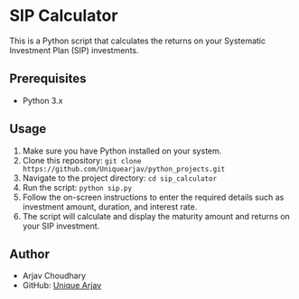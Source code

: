 # SIP Calculator

This is a Python script that calculates the returns on your Systematic Investment Plan (SIP) investments.

## Prerequisites

- Python 3.x

## Usage
1. Make sure you have Python installed on your system.
2. Clone this repository: `git clone https://github.com/Uniquearjav/python_projects.git`
3. Navigate to the project directory: `cd sip_calculator`
4. Run the script: `python sip.py`
5. Follow the on-screen instructions to enter the required details such as investment amount, duration, and interest rate.
6. The script will calculate and display the maturity amount and returns on your SIP investment.

## Author
- Arjav Choudhary
- GitHub: [Unique Arjav](https://github.com/Uniquearjav)